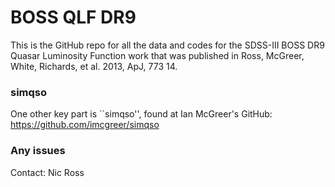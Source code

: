 # BOSS QLF DR9

This is the GitHub repo for all the data and codes for the SDSS-III BOSS DR9 Quasar Luminosity Function work that was published in Ross, McGreer, White, Richards, et al. 2013, ApJ, 773 14. 



### simqso
One other key part is ``simqso'',  found at Ian McGreer's GitHub: 
https://github.com/imcgreer/simqso


### Any issues
Contact: Nic Ross